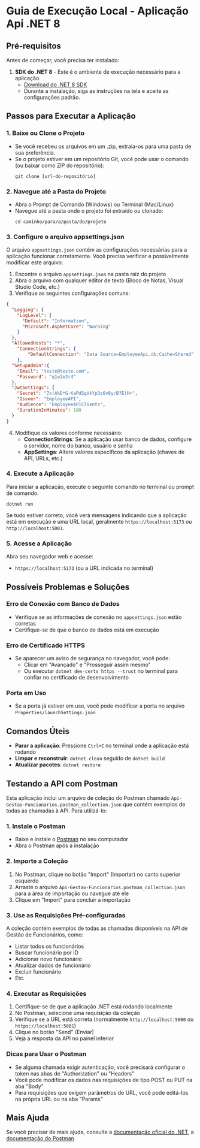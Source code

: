 # Guia de Execução Local - Aplicação Api .NET 8


## Pré-requisitos

Antes de começar, você precisa ter instalado:

1. **SDK do .NET 8** - Este é o ambiente de execução necessário para a aplicação.
   - [Download do .NET 8 SDK](https://dotnet.microsoft.com/download/dotnet/8.0)
   - Durante a instalação, siga as instruções na tela e aceite as configurações padrão.

## Passos para Executar a Aplicação

### 1. Baixe ou Clone o Projeto

- Se você recebeu os arquivos em um .zip, extraia-os para uma pasta de sua preferência.
- Se o projeto estiver em um repositório Git, você pode usar o comando (ou baixar como ZIP do repositório):
  ```
  git clone [url-do-repositório]
  ```

### 2. Navegue até a Pasta do Projeto

- Abra o Prompt de Comando (Windows) ou Terminal (Mac/Linux)
- Navegue até a pasta onde o projeto foi extraído ou clonado:
  ```
  cd caminho/para/a/pasta/do/projeto
  ```

### 3. Configure o arquivo appsettings.json

O arquivo `appsettings.json` contém as configurações necessárias para a aplicação funcionar corretamente. Você precisa verificar e possivelmente modificar este arquivo:

1. Encontre o arquivo `appsettings.json` na pasta raiz do projeto
2. Abra o arquivo com qualquer editor de texto (Bloco de Notas, Visual Studio Code, etc.)
3. Verifique as seguintes configurações comuns:

```json
{
  "Logging": {
    "LogLevel": {
      "Default": "Information",
      "Microsoft.AspNetCore": "Warning"
    }
  },
  "AllowedHosts": "*",
    "ConnectionStrings": {
        "DefaultConnection": "Data Source=EmployeeApi.db;Cache=Shared"
    },
  "SetupAdmin":{
    "Email": "teste@teste.com",
    "Password": "q1w2e3r4"
  },
  "JwtSettings": {
    "Secret": "7x!A%D*G-KaPdSgVkYp3s6v8y/B?E(H+",
    "Issuer": "EmployeeAPI",
    "Audience": "EmployeeAPIClients",
    "DurationInMinutes": 180
  }
}
```

4. Modifique os valores conforme necessário:
   - **ConnectionStrings**: Se a aplicação usar banco de dados, configure o servidor, nome do banco, usuário e senha
   - **AppSettings**: Altere valores específicos da aplicação (chaves de API, URLs, etc.)

### 4. Execute a Aplicação

Para iniciar a aplicação, execute o seguinte comando no terminal ou prompt de comando:

```
dotnet run
```

Se tudo estiver correto, você verá mensagens indicando que a aplicação está em execução e uma URL local, geralmente `https://localhost:5173` ou `http://localhost:5001`.

### 5. Acesse a Aplicação

Abra seu navegador web e acesse:
- `https://localhost:5173` (ou a URL indicada no terminal)

## Possíveis Problemas e Soluções

### Erro de Conexão com Banco de Dados
- Verifique se as informações de conexão no `appsettings.json` estão corretas
- Certifique-se de que o banco de dados está em execução

### Erro de Certificado HTTPS
- Se aparecer um aviso de segurança no navegador, você pode:
  - Clicar em "Avançado" e "Prosseguir assim mesmo"
  - Ou executar `dotnet dev-certs https --trust` no terminal para confiar no certificado de desenvolvimento

### Porta em Uso
- Se a porta já estiver em uso, você pode modificar a porta no arquivo `Properties/launchSettings.json`

## Comandos Úteis

- **Parar a aplicação**: Pressione `Ctrl+C` no terminal onde a aplicação está rodando
- **Limpar e reconstruir**: `dotnet clean` seguido de `dotnet build`
- **Atualizar pacotes**: `dotnet restore`

## Testando a API com Postman

Esta aplicação inclui um arquivo de coleção do Postman chamado `Api-Gestao-Funcionarios.postman_collection.json` que contém exemplos de todas as chamadas à API. Para utilizá-lo:

### 1. Instale o Postman

- Baixe e instale o [Postman](https://www.postman.com/downloads/) no seu computador
- Abra o Postman após a instalação

### 2. Importe a Coleção

1. No Postman, clique no botão "Import" (Importar) no canto superior esquerdo
2. Arraste o arquivo `Api-Gestao-Funcionarios.postman_collection.json` para a área de importação ou navegue até ele
3. Clique em "Import" para concluir a importação

### 3. Use as Requisições Pré-configuradas

A coleção contém exemplos de todas as chamadas disponíveis na API de Gestão de Funcionários, como:
- Listar todos os funcionários
- Buscar funcionário por ID
- Adicionar novo funcionário
- Atualizar dados de funcionário
- Excluir funcionário
- Etc.

### 4. Executar as Requisições

1. Certifique-se de que a aplicação .NET está rodando localmente
2. No Postman, selecione uma requisição da coleção
3. Verifique se a URL está correta (normalmente `http://localhost:5000` ou `https://localhost:5001`)
4. Clique no botão "Send" (Enviar)
5. Veja a resposta da API no painel inferior

### Dicas para Usar o Postman

- Se alguma chamada exigir autenticação, você precisará configurar o token nas abas de "Authorization" ou "Headers"
- Você pode modificar os dados nas requisições de tipo POST ou PUT na aba "Body"
- Para requisições que exigem parâmetros de URL, você pode editá-los na própria URL ou na aba "Params"

## Mais Ajuda

Se você precisar de mais ajuda, consulte a [documentação oficial do .NET](https://docs.microsoft.com/pt-br/dotnet/), a [documentação do Postman](https://learning.postman.com/docs/getting-started/introduction/) 